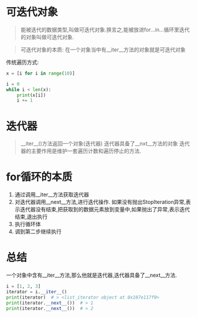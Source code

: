  # 可迭代对象
> 能被迭代的数据类型,叫做可迭代对象.换言之,能被放进for...in...循环里迭代的对象叫做可迭代对象.

> 可迭代对象的本质:
在一个对象当中有__iter__方法的对象就是可迭代对象

传统遍历方式:
```python
x = [i for i in range(10)]

i = 0
while i < len(x):
    print(x[i])
    i += 1
```
# 迭代器
> \_\_iter\_\_()方法返回一个对象(迭代器)
> 迭代器具备了__nxt__方法的对象
> 迭代器的主要作用是维护一套遍历计数和遍历停止的方法.

# for循环的本质
1. 通过调用__iter__方法获取迭代器
2. 对迭代器调用__next__方法,进行迭代操作.
如果没有抛出StopIteration异常,表示迭代器没有结束,把获取到的数据元素放到变量中,如果抛出了异常,表示迭代结束,退出执行
3. 执行循环体
4. 调到第二步继续执行
# 总结
一个对象中含有__iter__方法,那么他就是迭代器,迭代器具备了__next__方法.

```python
i = [1, 2, 3]
iterator = i.__iter__()
print(iterator)  # > <list_iterator object at 0x107e117f0>
print(iterator.__next__())  # > 1
print(iterator.__next__())  # > 2
```